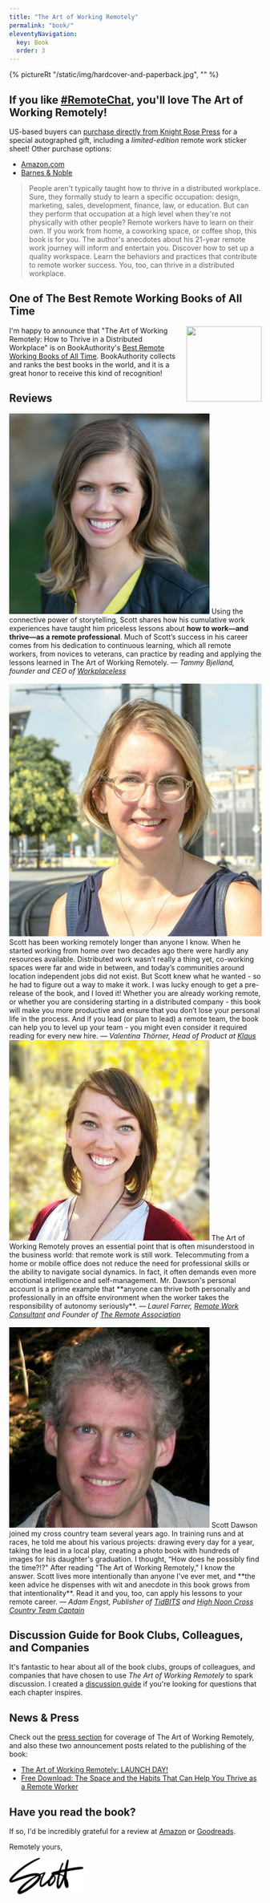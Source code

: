 ```yaml
---
title: "The Art of Working Remotely"
permalink: "book/"
eleventyNavigation:
  key: Book
  order: 3
---
```


{% pictureRt "/static/img/hardcover-and-paperback.jpg", "" %}

## If you like [#RemoteChat](/remotechat/), you'll love The Art of Working Remotely!

US-based buyers can [purchase directly from Knight Rose Press](https://knightrosepress.square.site) for a special autographed gift, including a _limited-edition_ remote work sticker sheet! Other purchase options:

- [Amazon.com](https://www.amazon.com/dp/1733991301)
- [Barnes & Noble](https://www.barnesandnoble.com/w/the-art-of-working-remotely-scott-dawson/1132412174?ean=9781733991308)

> People aren't typically taught how to thrive in a distributed workplace. Sure, they formally study to learn a specific occupation: design, marketing, sales, development, finance, law, or education. But can they perform that occupation at a high level when they're not physically with other people? Remote workers have to learn on their own. If you work from home, a coworking space, or coffee shop, this book is for you. The author's anecdotes about his 21-year remote work journey will inform and entertain you. Discover how to set up a quality workspace. Learn the behaviors and practices that contribute to remote worker success. You, too, can thrive in a distributed workplace.

## One of The Best Remote Working Books of All Time

<img style="width: 150px; height: 150px; float: right; margin-left: 10px" src="https://award.bookauthority.org/best-remote-working-books.png?b=173399131X&amp;c=1&amp;v=6&amp;w=150" data-src="https://award.bookauthority.org/best-remote-working-books.png?b=173399131X&amp;c=1&amp;v=6&amp;w=150" alt="" title="">

I'm happy to announce that "The Art of Working Remotely: How to Thrive in a Distributed Workplace" is on BookAuthority's [Best Remote Working Books of All Time](https://bookauthority.org/books/best-remote-working-books). BookAuthority collects and ranks the best books in the world, and it is a great honor to receive this kind of recognition!

## Reviews

<div class="reviewer-container">
    <div>
<img src="/static/img/bjelland.jpg">
Using the connective power of storytelling, Scott shares how his cumulative work experiences have taught him priceless lessons about <b>how to work—and thrive—as a remote professional</b>. Much of Scott’s success in his career comes from his dedication to continuous learning, which all remote workers, from novices to veterans, can practice by reading and applying the lessons learned in The Art of Working Remotely.  
<i>— Tammy Bjelland, founder and CEO of <a href="https://www.workplaceless.com/">Workplaceless</a></i>
<br />
<br />
<img src="/static/img/Valentina-Thorner.jpg">
Scott has been working remotely longer than anyone I know. When he started working from home over two decades ago there were hardly any resources available. Distributed work wasn’t really a thing yet, co-working spaces were far and wide in between, and today’s communities around location independent jobs did not exist. But Scott knew what he wanted - so he had to figure out a way to make it work. I was lucky enough to get a pre-release of the book, and I loved it! Whether you are already working remote, or whether you are considering starting in a distributed company - this book will make you more productive and ensure that you don’t lose your personal life in the process. And if you lead (or plan to lead) a remote team, the book can help you to level up your team - you might even consider it required reading for every new hire.  
<i>— Valentina Thörner, Head of Product at <a href="https://klausapp.com">Klaus</a></i>
    </div>
    <div>
<img src="/static/img/farrer.jpg">
The Art of Working Remotely proves an essential point that is often misunderstood in the business world: that remote work is still work. Telecommuting from a home or mobile office does not reduce the need for professional skills or the ability to navigate social dynamics. In fact, it often demands even more emotional intelligence and self-management. Mr. Dawson's personal account is a prime example that **anyone can thrive both personally and professionally in an offsite environment when the worker takes the responsibility of autonomy seriously**.  
<i>— Laurel Farrer, <a href="https://www.laurelfarrer.com/">Remote Work Consultant</a> and Founder of <a href="https://www.remoteworkassociation.com/">The Remote Association</a></i>
<br />
<br />
<img src="/static/img/engst.jpeg">
Scott Dawson joined my cross country team several years ago. In training runs and at races, he told me about his various projects: drawing every day for a year, taking the lead in a local play, creating a photo book with hundreds of images for his daughter's graduation. I thought, “How does he possibly find the time?!?" After reading "The Art of Working Remotely," I know the answer. Scott lives more intentionally than anyone I've ever met, and **the keen advice he dispenses with wit and anecdote in this book grows from that intentionality**. Read it and you, too, can apply his lessons to your remote career.  
<i>— Adam Engst, Publisher of <a href="https://tidbits.com/">TidBITS</a> and <a href="https://www.strava.com/clubs/65484">High Noon Cross Country Team Captain</a></i>
    </div>
</div>

## Discussion Guide for Book Clubs, Colleagues, and Companies

It's fantastic to hear about all of the book clubs, groups of colleagues, and companies that have chosen to use _The Art of Working Remotely_ to spark discussion. I created a [discussion guide](https://drive.google.com/file/d/12KIt_jw1QppxnaGsJ2kMrXfGYXigHwdg/view?usp=sharing) if you're looking for questions that each chapter inspires.

## News & Press

Check out the [press section](/press/) for coverage of The Art of Working Remotely, and also these two announcement posts related to the publishing of the book:

 - [The Art of Working Remotely: LAUNCH DAY!](/news/art-of-working-remotely-launch-day)
 - [Free Download: The Space and the Habits That Can Help You Thrive as a Remote Worker](/news/free-download-for-remote-workers)

## Have you read the book?

If so, I'd be incredibly grateful for a review at [Amazon](https://www.amazon.com/dp/1733991301) or [Goodreads](https://www.goodreads.com/book/show/46848606-the-art-of-working-remotely).

Remotely yours,

<img style="border: 0; box-shadow: none; width: 150px" src="/static/img/scott.png" alt="Scott">